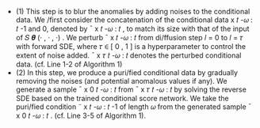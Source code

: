 - (1) This step is to blur the anomalies by adding noises to the conditional data. We /first consider the concatenation of the conditional data x 𝑡 -𝜔 : 𝑡 -1 and 0, denoted by ¯ x 𝑡 -𝜔 : 𝑡 , to match its size with that of the input of 𝑆 𝜽 (· , · , ·) . We perturb ¯ x 𝑡 -𝜔 : 𝑡 from di/ffusion step 𝑙 = 0 to 𝑙 = 𝜏 with forward SDE, where 𝜏 ∈ [ 0 , 1 ] is a hyperparameter to control the extent of noise added. ¯ x 𝜏 𝑡 -𝜔 : 𝑡 denotes the perturbed conditional data. (cf. Line 1-2 of Algorithm 1)
- (2) In this step, we produce a puri/fied conditional data by gradually removing the noises (and potential anomalous values if any). We generate a sample ¯ x 0 𝑡 -𝜔 : 𝑡 from ¯ x 𝜏 𝑡 -𝜔 : 𝑡 by solving the reverse SDE based on the trained conditional score network. We take the puri/fied condition ˜ x 𝑡 -𝜔 : 𝑡 -1 of length 𝜔 from the generated sample ¯ x 0 𝑡 -𝜔 : 𝑡 . (cf. Line 3-5 of Algorithm 1).